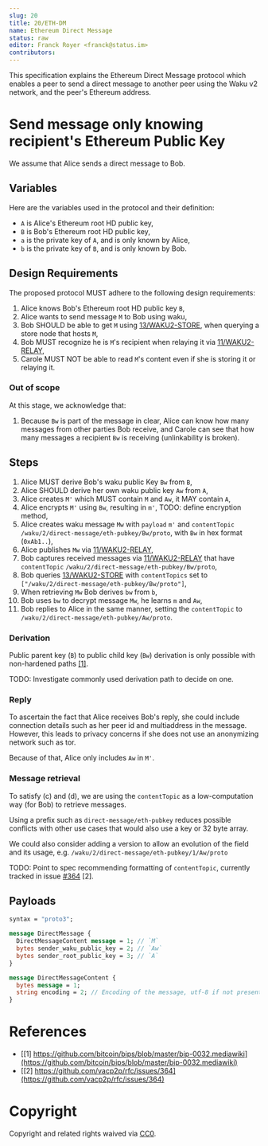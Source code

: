 ```yaml
---
slug: 20
title: 20/ETH-DM
name: Ethereum Direct Message
status: raw
editor: Franck Royer <franck@status.im>
contributors:
---
```


This specification explains the Ethereum Direct Message protocol
which enables a peer to send a direct message to another peer
using the Waku v2 network, and the peer's Ethereum address.

# Send message only knowing recipient's Ethereum Public Key

We assume that Alice sends a direct message to Bob.

## Variables

Here are the variables used in the protocol and their definition:

- `A` is Alice's Ethereum root HD public key,
- `B` is Bob's Ethereum root HD public key,
- `a` is the private key of `A`, and is only known by Alice,
- `b` is the private key of `B`, and is only known by Bob.

## Design Requirements

The proposed protocol MUST adhere to the following design requirements:

1. Alice knows Bob's Ethereum root HD public key `B`,
2. Alice wants to send message `M` to Bob using waku,
3. Bob SHOULD be able to get `M` using [13/WAKU2-STORE](/spec/13), when querying a store node that hosts `M`,
4. Bob MUST recognize he is `M`'s recipient when relaying it via [11/WAKU2-RELAY](/spec/11),
5. Carole MUST NOT be able to read `M`'s content even if she is storing it or relaying it.

### Out of scope

At this stage, we acknowledge that:

1. Because `Bw` is part of the message in clear,
Alice can know how many messages from other parties Bob receive,
and Carole can see that how many messages a recipient `Bw` is receiving (unlinkability is broken).


## Steps

1. Alice MUST derive Bob's waku public Key `Bw` from `B`,
2. Alice SHOULD derive her own waku public key `Aw` from `A`,
3. Alice creates `M'` which MUST contain `M` and `Aw`, it MAY contain `A`,
4. Alice encrypts `M'` using `Bw`, resulting in `m'`, TODO: define encryption method,
5. Alice creates waku message `Mw` with
   `payload` `m'` and
   `contentTopic` `/waku/2/direct-message/eth-pubkey/Bw/proto`,
   with `Bw` in hex format (`0xAb1..`),
6. Alice publishes `Mw` via [11/WAKU2-RELAY](/spec/11),
7. Bob captures received messages via [11/WAKU2-RELAY](/spec/11) that have `contentTopic` `/waku/2/direct-message/eth-pubkey/Bw/proto`,
8. Bob queries [13/WAKU2-STORE](/spec/13) with `contentTopics` set to `["/waku/2/direct-message/eth-pubkey/Bw/proto"]`,
9. When retrieving `Mw` Bob derives `bw` from `b`,
10. Bob uses `bw` to decrypt message `Mw`, he learns `m` and `Aw`,
11. Bob replies to Alice in the same manner, setting the `contentTopic` to `/waku/2/direct-message/eth-pubkey/Aw/proto`.

### Derivation

Public parent key (`B`) to public child key (`Bw`) derivation is only possible with non-hardened paths [\[1\]](https://github.com/bitcoin/bips/blob/master/bip-0032.mediawiki).

TODO: Investigate commonly used derivation path to decide on one.

### Reply

To ascertain the fact that Alice receives Bob's reply, she could include connection details such as her peer id and multiaddress in the message.
However, this leads to privacy concerns if she does not use an anonymizing network such as tor.

Because of that, Alice only includes `Aw` in `M'`.

### Message retrieval

To satisfy (c) and (d), we are using the `contentTopic` as a low-computation way (for Bob) to retrieve messages.

Using a prefix such as `direct-message/eth-pubkey` reduces possible conflicts with other use cases that would also use a key or 32 byte array.

We could also consider adding a version to allow an evolution of the field and its usage, e.g. `/waku/2/direct-message/eth-pubkey/1/Aw/proto`

TODO: Point to spec recommending formatting of `contentTopic`, currently tracked in issue [#364](https://github.com/vacp2p/rfc/issues/364) [2].

## Payloads

```protobuf
syntax = "proto3";

message DirectMessage {
  DirectMessageContent message = 1; // `M`
  bytes sender_waku_public_key = 2; // `Aw`
  bytes sender_root_public_key = 3; // `A`
}

message DirectMessageContent {
  bytes message = 1;
  string encoding = 2; // Encoding of the message, utf-8 if not present.
}
```

# References

- [\[1\] https://github.com/bitcoin/bips/blob/master/bip-0032.mediawiki](https://github.com/bitcoin/bips/blob/master/bip-0032.mediawiki)
- [\[2\] https://github.com/vacp2p/rfc/issues/364](https://github.com/vacp2p/rfc/issues/364)

# Copyright

Copyright and related rights waived via [CC0](https://creativecommons.org/publicdomain/zero/1.0/).
